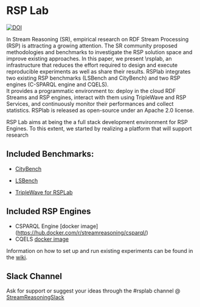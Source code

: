 # RSP Lab 

[![DOI](https://zenodo.org/badge/80531774.svg)](https://zenodo.org/badge/latestdoi/80531774)

In Stream Reasoning (SR),  empirical research on RDF Stream Processing (RSP) is attracting a growing attention. 
The SR community proposed methodologies and benchmarks to investigate the RSP solution space and improve existing approaches. 
In this paper, we present \rsplab, an infrastructure that reduces the effort required to design and execute reproducible experiments as well as share their results.
RSPlab integrates two existing RSP benchmarks (LSBench and CityBench) and two RSP engines (C-SPARQL engine and CQELS).  
It provides a programmatic environment to: deploy in the cloud RDF Streams and RSP engines, interact with them using TripleWave and RSP Services, and continuously monitor their performances and collect statistics. RSPlab is released as open-source under an Apache 2.0 license.

RSP Lab aims at being the a full stack development environment for RSP Engines.
To this extent, we started by realizing a platform that will support research 

## Included Benchmarks:

- [CityBench](https://github.com/streamreasoning/rsplab/blob/master/citybench/README.md)
- [LSBench](https://github.com/riccardotommasini/rsplab/blob/master/lsbench/README.md)

- [TripleWave for RSPLab](https://github.com/streamreasoning/triplewave/tree/rsplab)

## Included RSP Engines

- CSPARQL Engine [docker image] (https://hub.docker.com/r/streamreasoning/csparql/)
- CQELS [docker image](https://hub.docker.com/r/streamreasoning/cqels/)

Information on how to set up and run existing 
experiments can be found in the [wiki](https://github.com/streamreasoning/rsplab/wiki).

## Slack Channel

Ask for support or suggest your ideas through the #rsplab channel @ [StreamReasoningSlack](https://streamreasoningslack.herokuapp.com/)
